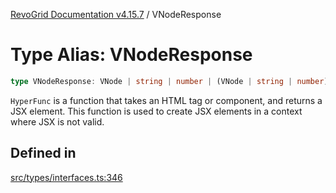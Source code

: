 [RevoGrid Documentation v4.15.7](README.md) / VNodeResponse

# Type Alias: VNodeResponse

```ts
type VNodeResponse: VNode | string | number | (VNode | string | number)[] | null | undefined;
```

`HyperFunc` is a function that takes an HTML tag or component, and returns a
JSX element. This function is used to create JSX elements in a context where
JSX is not valid.

## Defined in

[src/types/interfaces.ts:346](https://github.com/revolist/revogrid/blob/4b66617ba213e84ecc08d523780ce49415de163a/src/types/interfaces.ts#L346)
